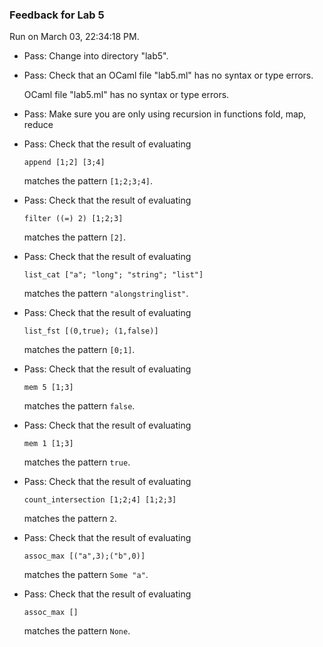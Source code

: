 ### Feedback for Lab 5

Run on March 03, 22:34:18 PM.

+ Pass: Change into directory "lab5".

+ Pass: Check that an OCaml file "lab5.ml" has no syntax or type errors.

    OCaml file "lab5.ml" has no syntax or type errors.



+ Pass: Make sure you are only using recursion in functions fold, map, reduce

   



+ Pass: 
Check that the result of evaluating
   ```
   append [1;2] [3;4]
   ```
   matches the pattern `[1;2;3;4]`.

   




+ Pass: 
Check that the result of evaluating
   ```
   filter ((=) 2) [1;2;3]
   ```
   matches the pattern `[2]`.

   




+ Pass: 
Check that the result of evaluating
   ```
   list_cat ["a"; "long"; "string"; "list"]
   ```
   matches the pattern `"alongstringlist"`.

   




+ Pass: 
Check that the result of evaluating
   ```
   list_fst [(0,true); (1,false)]
   ```
   matches the pattern `[0;1]`.

   




+ Pass: 
Check that the result of evaluating
   ```
   mem 5 [1;3]
   ```
   matches the pattern `false`.

   




+ Pass: 
Check that the result of evaluating
   ```
   mem 1 [1;3]
   ```
   matches the pattern `true`.

   




+ Pass: 
Check that the result of evaluating
   ```
   count_intersection [1;2;4] [1;2;3]
   ```
   matches the pattern `2`.

   




+ Pass: 
Check that the result of evaluating
   ```
   assoc_max [("a",3);("b",0)]
   ```
   matches the pattern `Some "a"`.

   




+ Pass: 
Check that the result of evaluating
   ```
   assoc_max []
   ```
   matches the pattern `None`.

   




